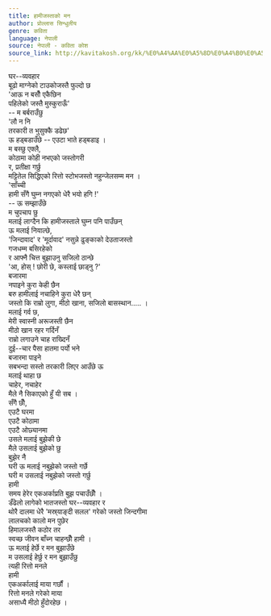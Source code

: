 ```yaml
---
title: हामीजस्ताको मन
author: प्रोल्लास सिन्धुलीय
genre: कविता
language: नेपाली
source: नेपाली - कविता कोश
source_link: http://kavitakosh.org/kk/%E0%A4%AA%E0%A5%8D%E0%A4%B0%E0%A5%8B%E0%A4%B2%E0%A5%8D%E0%A4%B2%E0%A4%BE%E0%A4%B8_%E0%A4%B8%E0%A4%BF%E0%A4%A8%E0%A5%8D%E0%A4%A7%E0%A5%81%E0%A4%B2%E0%A5%80%E0%A4%AF
---
```


घर--व्यवहार  
बूढो माग्नेको टाउकोजस्तै फुल्दो छ  
'आऊ न बसौँ एकैछिन  
पहिलेको जस्तै मुस्कुराऊँ'  
-- म बर्बराउँछु  
'लौ न नि  
तरकारी त भुसुक्कै डढेछ'  
ऊ हड्बडाउँछे -- एउटा भाते हड्बडाइ ।  
म बस्छु एक्लै,  
कोठामा कोही नभएको जस्तोगरी  
र, प्रतीक्षा गर्छु  
मट्टितेल सिद्धिएको रित्तो स्टोभजस्तो नहुन्जेलसम्म मन ।  
'साँच्ची  
हामी सँगै घुम्न नगएको धेरै भयो हगि !'  
-- ऊ सम्झाउँछे  
म चुपचाप छु  
मलाई लाग्दैन कि हामीजस्ताले घुम्न पनि पाउँछन्  
ऊ मलाई नियाल्छे,  
'जिन्दावाद' र 'मूर्दावाद' नसुन्ने ढुङ्काको देउताजस्तो  
गजधम्म बसिरहेको  
र आफ्नै चित्त बुझाउनु सजिलो ठान्छे  
'आ, होस् ! छोरी छे, कस्लाई छाड्नु ?'  
बजारमा  
नपाइने कुरा केही छैन  
बरु हामीलाई नचाहिने कुरा धेरै छन्  
जस्तो कि राम्रो लुगा, मीठो खाना, सजिलो बासस्थान..... ।  
मलाई गर्व छ,  
मेरी स्वास्नी अरूजस्ती छैन  
मीठो खान रहर गर्दिनँ  
राम्रो लगाउने चाह राख्दिनँ  
दुई--चार पैसा हातमा पर्यो भने  
बजारमा पाइने  
सबभन्दा सस्तो तरकारी लिएर आउँछे ऊ  
मलाई थाहा छ  
चाहेर, नचाहेर  
मैले नै सिकाएको हुँ यी सब ।  
सँगै छौँ,  
एउटै घरमा  
एउटै कोठामा  
एउटै ओछ्यानमा  
उसले मलाई बुझेकी छे  
मैले उसलाई बुझेको छु  
बुझेर नै  
घरी ऊ मलाई नबुझेको जस्तो गर्छे  
घरी म उसलाई नबुझेको जस्तो गर्छु  
हामी  
समय हेरेर एकअर्काप्रति बुझ पचाउँछौँ ।  
डँढेलो लागेको भातजस्तो घर--व्यवहार र  
थोरै दालमा धेरै 'मस्र्याङ्दी सलल' गरेको जस्तो जिन्दगीमा  
लालचको कालो मन पुछेर  
हिमालजस्तै कठोर तर  
स्वच्छ जीवन बाँच्न चाहन्छौँ हामी ।  
ऊ मलाई हेर्छे र मन बुझाउँछे  
म उसलाई हेर्छु र मन बुझाउँछु  
त्यही रित्तो मनले  
हामी  
एकअर्कालाई माया गर्छौं ।  
रित्तो मनले गरेको माया  
असाध्यै मीठो हुँदोरहेछ ।
